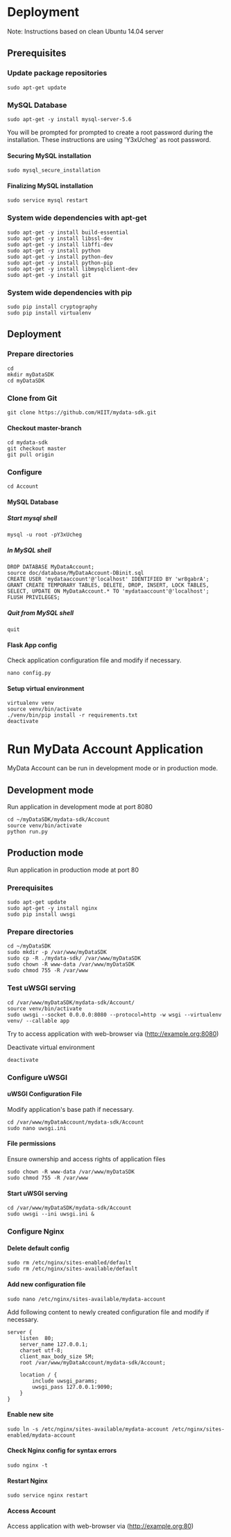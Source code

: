 # Deployment
Note: Instructions based on clean Ubuntu 14.04 server


## Prerequisites

### Update package repositories
    sudo apt-get update

### MySQL Database
    sudo apt-get -y install mysql-server-5.6

You will be prompted for prompted to create a root password during the installation. These instructions are using 'Y3xUcheg' as root password.

#### Securing MySQL installation
    sudo mysql_secure_installation

#### Finalizing MySQL installation
    sudo service mysql restart

### System wide dependencies with apt-get
    sudo apt-get -y install build-essential
    sudo apt-get -y install libssl-dev
    sudo apt-get -y install libffi-dev
    sudo apt-get -y install python
    sudo apt-get -y install python-dev
    sudo apt-get -y install python-pip
    sudo apt-get -y install libmysqlclient-dev
    sudo apt-get -y install git


### System wide dependencies with pip
    sudo pip install cryptography
    sudo pip install virtualenv


## Deployment

### Prepare directories
    cd
    mkdir myDataSDK
    cd myDataSDK

### Clone from Git
    git clone https://github.com/HIIT/mydata-sdk.git

#### Checkout master-branch
    cd mydata-sdk
    git checkout master
    git pull origin

### Configure

    cd Account

#### MySQL Database

##### Start mysql shell

    mysql -u root -pY3xUcheg

##### In MySQL shell

    DROP DATABASE MyDataAccount;
    source doc/database/MyDataAccount-DBinit.sql
    CREATE USER 'mydataaccount'@'localhost' IDENTIFIED BY 'wr8gabrA';
    GRANT CREATE TEMPORARY TABLES, DELETE, DROP, INSERT, LOCK TABLES, SELECT, UPDATE ON MyDataAccount.* TO 'mydataaccount'@'localhost';
    FLUSH PRIVILEGES;

##### Quit from MySQL shell

    quit

#### Flask App config
Check application configuration file and modify if necessary.

    nano config.py

#### Setup virtual environment

    virtualenv venv
    source venv/bin/activate
    ./venv/bin/pip install -r requirements.txt
    deactivate



# Run MyData Account Application
MyData Account can be run in development mode or in production mode.

## Development mode
Run application in development mode at port 8080

    cd ~/myDataSDK/mydata-sdk/Account
    source venv/bin/activate
    python run.py


## Production mode
Run application in production mode at port 80

### Prerequisites

    sudo apt-get update
    sudo apt-get -y install nginx
    sudo pip install uwsgi
    
### Prepare directories
    cd ~/myDataSDK
    sudo mkdir -p /var/www/myDataSDK
    sudo cp -R ./mydata-sdk/ /var/www/myDataSDK
    sudo chown -R www-data /var/www/myDataSDK
    sudo chmod 755 -R /var/www

### Test uWSGI serving

    cd /var/www/myDataSDK/mydata-sdk/Account/
    source venv/bin/activate
    sudo uwsgi --socket 0.0.0.0:8080 --protocol=http -w wsgi --virtualenv venv/ --callable app

Try to access application with web-browser via (http://example.org:8080)

Deactivate virtual environment

    deactivate

### Configure uWSGI

#### uWSGI Configuration File
Modify application's base path if necessary.

    cd /var/www/myDataAccount/mydata-sdk/Account
    sudo nano uwsgi.ini

#### File permissions
Ensure ownership and access rights of application files

    sudo chown -R www-data /var/www/myDataSDK
    sudo chmod 755 -R /var/www


#### Start uWSGI serving

    cd /var/www/myDataSDK/mydata-sdk/Account
    sudo uwsgi --ini uwsgi.ini &

### Configure Nginx

#### Delete default config

    sudo rm /etc/nginx/sites-enabled/default
    sudo rm /etc/nginx/sites-available/default

#### Add new configuration file

    sudo nano /etc/nginx/sites-available/mydata-account

Add following content to newly created configuration file and modify if necessary.

    server {
        listen	80;
        server_name	127.0.0.1;
        charset	utf-8;
        client_max_body_size 5M;
        root /var/www/myDataAccount/mydata-sdk/Account;

        location / {
            include uwsgi_params;
            uwsgi_pass 127.0.0.1:9090;
        }
    }


#### Enable new site

    sudo ln -s /etc/nginx/sites-available/mydata-account /etc/nginx/sites-enabled/mydata-account

#### Check Nginx config for syntax errors

    sudo nginx -t


#### Restart Nginx

    sudo service nginx restart

#### Access Account

Access application with web-browser via (http://example.org:80)
